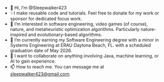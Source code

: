 - 👋 Hi, I’m @Sleepwalker423
- ✨I make reusable code and tutorials. Feel free to donate for my work or sponsor for dedicated focus work. 
- 👀 I’m interested in software engineering, video games (of course), nature, and metaheuristic optimization algorithms. Particularly  nature-inspired and evolutionary-based algorithms.
- 🌱 I’m currently earning my Software Engineering degree with a minor in Systems Engineering at ERAU Daytona Beach, FL. with a scheduled graduation date of May 2026.
- 💞️ I want to collaborate on anything involving Java, machine learning, or AI to gain experience.
- 📫 How to reach me. You can message me at sleepwalker423@gmail.com.

<!---
Sleepwalker423/Sleepwalker423 is a ✨ special ✨ repository because its `README.md` (this file) appears on your GitHub profile.
You can click the Preview link to take a look at your changes.
--->
